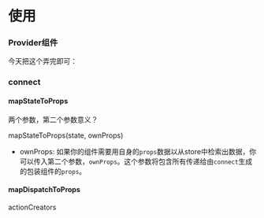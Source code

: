 # 使用

### Provider组件

今天把这个弄完即可：







### connect

#### mapStateToProps

两个参数，第二个参数意义？

mapStateToProps(state, ownProps)

- ownProps:  如果你的组件需要用自身的`props`数据以从store中检索出数据，你可以传入第二个参数，`ownProps`。这个参数将包含所有传递给由`connect`生成的包装组件的`props`。 

#### mapDispatchToProps

actionCreators









